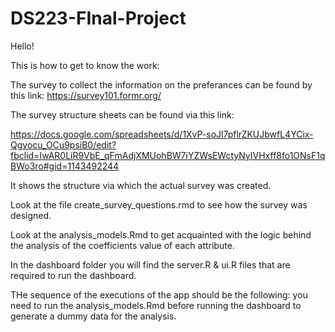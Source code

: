 # DS223-FInal-Project

Hello!

This is how to get to know the work:


The survey to collect the information on the preferances can be found by this link: https://survey101.formr.org/

The survey structure sheets can be found via this link: 

https://docs.google.com/spreadsheets/d/1XvP-soJl7pflrZKUJbwfL4YCix-Qgvocu_OCu9psiB0/edit?fbclid=IwAR0LiR9VbE_qFmAdjXMUohBW7iYZWsEWctyNyIVHxff8fo1ONsF1qBWo3ro#gid=1143492244

It shows the structure via which the actual survey was created.


Look at the file create_survey_questions.rmd to see how the survey was designed.

Look at the analysis_models.Rmd to get acquainted with the logic behind the analysis of the coefficients value of each attribute.

In the dashboard folder you will find the server.R & ui.R files that are required to run the dashboard. 

THe sequence of the executions of the app should be the following: you need to run the analysis_models.Rmd before running the dashboard to generate a dummy data for the analysis. 
